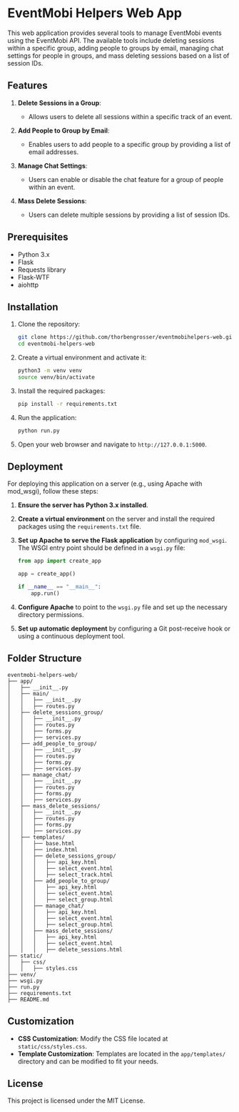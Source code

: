 
# EventMobi Helpers Web App

This web application provides several tools to manage EventMobi events using the EventMobi API. The available tools include deleting sessions within a specific group, adding people to groups by email, managing chat settings for people in groups, and mass deleting sessions based on a list of session IDs.

## Features

1. **Delete Sessions in a Group**: 
   - Allows users to delete all sessions within a specific track of an event.
   
2. **Add People to Group by Email**: 
   - Enables users to add people to a specific group by providing a list of email addresses.
   
3. **Manage Chat Settings**:
   - Users can enable or disable the chat feature for a group of people within an event.
   
4. **Mass Delete Sessions**:
   - Users can delete multiple sessions by providing a list of session IDs.

## Prerequisites

- Python 3.x
- Flask
- Requests library
- Flask-WTF
- aiohttp

## Installation

1. Clone the repository:

    ```bash
    git clone https://github.com/thorbengrosser/eventmobihelpers-web.git
    cd eventmobi-helpers-web
    ```

2. Create a virtual environment and activate it:

    ```bash
    python3 -m venv venv
    source venv/bin/activate
    ```

3. Install the required packages:

    ```bash
    pip install -r requirements.txt
    ```

4. Run the application:

    ```bash
    python run.py
    ```

5. Open your web browser and navigate to `http://127.0.0.1:5000`.

## Deployment

For deploying this application on a server (e.g., using Apache with mod_wsgi), follow these steps:

1. **Ensure the server has Python 3.x installed**.
   
2. **Create a virtual environment** on the server and install the required packages using the `requirements.txt` file.

3. **Set up Apache to serve the Flask application** by configuring `mod_wsgi`. The WSGI entry point should be defined in a `wsgi.py` file:

    ```python
    from app import create_app

    app = create_app()

    if __name__ == "__main__":
        app.run()
    ```

4. **Configure Apache** to point to the `wsgi.py` file and set up the necessary directory permissions.

5. **Set up automatic deployment** by configuring a Git post-receive hook or using a continuous deployment tool.

## Folder Structure

```plaintext
eventmobi-helpers-web/
├── app/
│   ├── __init__.py
│   ├── main/
│   │   ├── __init__.py
│   │   ├── routes.py
│   ├── delete_sessions_group/
│   │   ├── __init__.py
│   │   ├── routes.py
│   │   ├── forms.py
│   │   ├── services.py
│   ├── add_people_to_group/
│   │   ├── __init__.py
│   │   ├── routes.py
│   │   ├── forms.py
│   │   ├── services.py
│   ├── manage_chat/
│   │   ├── __init__.py
│   │   ├── routes.py
│   │   ├── forms.py
│   │   ├── services.py
│   ├── mass_delete_sessions/
│   │   ├── __init__.py
│   │   ├── routes.py
│   │   ├── forms.py
│   │   ├── services.py
│   ├── templates/
│   │   ├── base.html
│   │   ├── index.html
│   │   ├── delete_sessions_group/
│   │   │   ├── api_key.html
│   │   │   ├── select_event.html
│   │   │   ├── select_track.html
│   │   ├── add_people_to_group/
│   │   │   ├── api_key.html
│   │   │   ├── select_event.html
│   │   │   ├── select_group.html
│   │   ├── manage_chat/
│   │   │   ├── api_key.html
│   │   │   ├── select_event.html
│   │   │   ├── select_group.html
│   │   ├── mass_delete_sessions/
│   │   │   ├── api_key.html
│   │   │   ├── select_event.html
│   │   │   ├── delete_sessions.html
├── static/
│   ├── css/
│   │   ├── styles.css
├── venv/
├── wsgi.py
├── run.py
├── requirements.txt
├── README.md
```

## Customization

- **CSS Customization**: Modify the CSS file located at `static/css/styles.css`.
- **Template Customization**: Templates are located in the `app/templates/` directory and can be modified to fit your needs.

## License

This project is licensed under the MIT License.
